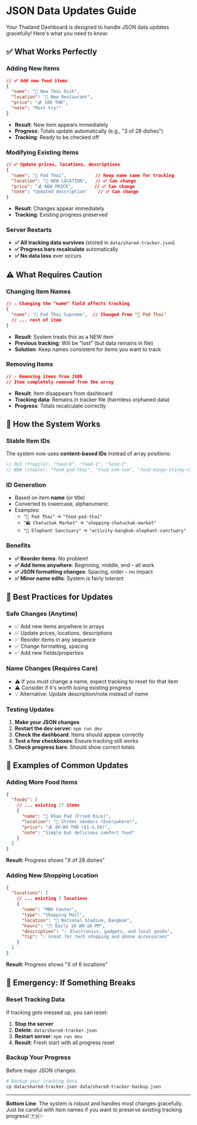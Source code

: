 # JSON Data Updates Guide

Your Thailand Dashboard is designed to handle JSON data updates gracefully! Here's what you need to know:

## ✅ **What Works Perfectly**

### **Adding New Items**
```json
// ✅ Add new food items
{
  "name": "🍛 New Thai Dish",
  "location": "📍 New Restaurant",
  "price": "💰 100 THB",
  "note": "Must try!"
}
```
- **Result**: New item appears immediately
- **Progress**: Totals update automatically (e.g., "3 of 28 dishes")
- **Tracking**: Ready to be checked off

### **Modifying Existing Items**
```json
// ✅ Update prices, locations, descriptions
{
  "name": "🍜 Pad Thai",           // Keep name same for tracking
  "location": "📍 NEW LOCATION",   // ✅ Can change
  "price": "💰 NEW PRICE",        // ✅ Can change  
  "note": "Updated description"    // ✅ Can change
}
```
- **Result**: Changes appear immediately
- **Tracking**: Existing progress preserved

### **Server Restarts**
- **✅ All tracking data survives** (stored in `data/shared-tracker.json`)
- **✅ Progress bars recalculate** automatically
- **✅ No data loss** ever occurs

## ⚠️ **What Requires Caution**

### **Changing Item Names**
```json
// ⚠️ Changing the "name" field affects tracking
{
  "name": "🍜 Pad Thai Supreme",  // Changed from "🍜 Pad Thai"
  // ... rest of item
}
```
- **Result**: System treats this as a NEW item
- **Previous tracking**: Will be "lost" (but data remains in file)
- **Solution**: Keep names consistent for items you want to track

### **Removing Items**
```json
// ⚠️ Removing items from JSON
// Item completely removed from the array
```
- **Result**: Item disappears from dashboard
- **Tracking data**: Remains in tracker file (harmless orphaned data)
- **Progress**: Totals recalculate correctly

## 🔧 **How the System Works**

### **Stable Item IDs**
The system now uses **content-based IDs** instead of array positions:

```javascript
// OLD (fragile): "food-0", "food-1", "food-2"
// NEW (stable): "food-pad-thai", "food-som-tum", "food-mango-sticky-rice"
```

### **ID Generation**
- Based on item **name** (or title)
- Converted to lowercase, alphanumeric
- Examples:
  - `"🍜 Pad Thai"` → `"food-pad-thai"`
  - `"🛍️ Chatuchak Market"` → `"shopping-chatuchak-market"`
  - `"🐘 Elephant Sanctuary"` → `"activity-bangkok-elephant-sanctuary"`

### **Benefits**
- **✅ Reorder items**: No problem! 
- **✅ Add items anywhere**: Beginning, middle, end - all work
- **✅ JSON formatting changes**: Spacing, order - no impact
- **✅ Minor name edits**: System is fairly tolerant

## 📝 **Best Practices for Updates**

### **Safe Changes (Anytime)**
- ✅ Add new items anywhere in arrays
- ✅ Update prices, locations, descriptions
- ✅ Reorder items in any sequence
- ✅ Change formatting, spacing
- ✅ Add new fields/properties

### **Name Changes (Requires Care)**
- ⚠️ If you must change a name, expect tracking to reset for that item
- ⚠️ Consider if it's worth losing existing progress
- 💡 Alternative: Update description/note instead of name

### **Testing Updates**
1. **Make your JSON changes**
2. **Restart the dev server**: `npm run dev`
3. **Check the dashboard**: Items should appear correctly
4. **Test a few checkboxes**: Ensure tracking still works
5. **Check progress bars**: Should show correct totals

## 🎯 **Examples of Common Updates**

### **Adding More Food Items**
```json
{
  "foods": [
    // ... existing 27 items
    {
      "name": "🍛 Khao Pad (Fried Rice)",
      "location": "📍 Street Vendors (Everywhere)",
      "price": "💰 40-80 THB ($1-2.50)",
      "note": "Simple but delicious comfort food"
    }
  ]
}
```
**Result**: Progress shows "X of 28 dishes"

### **Adding New Shopping Location**
```json
{
  "locations": [
    // ... existing 5 locations
    {
      "name": "MBK Center",
      "type": "Shopping Mall",
      "location": "📍 National Stadium, Bangkok",
      "hours": "🕐 Daily 10 AM-10 PM",
      "description": "✨ Electronics, gadgets, and local goods",
      "tip": "💡 Great for tech shopping and phone accessories"
    }
  ]
}
```
**Result**: Progress shows "X of 6 locations"

## 🚨 **Emergency: If Something Breaks**

### **Reset Tracking Data**
If tracking gets messed up, you can reset:

1. **Stop the server**
2. **Delete**: `data/shared-tracker.json`
3. **Restart server**: `npm run dev`
4. **Result**: Fresh start with all progress reset

### **Backup Your Progress**
Before major JSON changes:
```bash
# Backup your tracking data
cp data/shared-tracker.json data/shared-tracker-backup.json
```

---

**Bottom Line**: The system is robust and handles most changes gracefully. Just be careful with item names if you want to preserve existing tracking progress! 🇹🇭✨